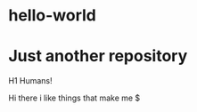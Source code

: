 # hello-world
Just another repository
===============

H1 Humans!

Hi there i like things that make me $
